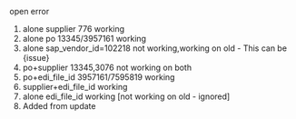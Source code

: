 open error
1. alone supplier 776 working
2. alone po 13345/3957161 working
3. alone sap_vendor_id=102218 not working,working on old - This can be {issue}
4. po+supplier 13345,3076 not working on both
5. po+edi_file_id 3957161/7595819 working
6. supplier+edi_file_id working
7. alone edi_file_id working [not working on old - ignored]
8. Added from update
